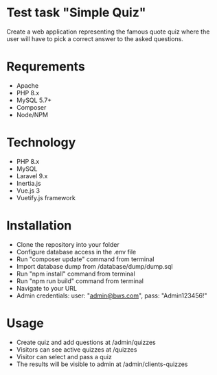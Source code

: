 # Test task "Simple Quiz" 
Create a web application representing the famous quote quiz where the user will have to pick
a correct answer to the asked questions.

# Requrements

- Apache
- PHP 8.x
- MySQL 5.7+
- Composer
- Node/NPM

# Technology

- PHP 8.x
- MySQL
- Laravel 9.x
- Inertia.js
- Vue.js 3
- Vuetify.js framework

# Installation

- Clone the repository into your folder
- Configure database access in the .env file
- Run "composer update" command from terminal
- Import database dump from /database/dump/dump.sql
- Run "npm install" command from terminal
- Run "npm run build" command from terminal
- Navigate to your URL
- Admin credentials: user: "admin@bws.com", pass: "Admin123456!"

# Usage
- Create quiz and add questions at /admin/quizzes
- Visitors can see active quizzes at /quizzes
- Visitor can select and pass a quiz
- The results will be visible to admin at /admin/clients-quizzes

